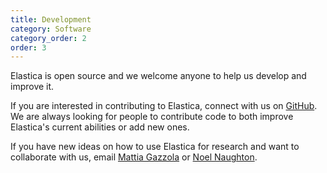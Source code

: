 ```yaml
---
title: Development
category: Software
category_order: 2
order: 3
---
```


Elastica is open source and we welcome anyone to help us develop and improve it. 

If you are interested in contributing to Elastica, connect with us on [GitHub](link_for_github). We are always looking for people to contribute code to both improve Elastica's current abilities or add new ones. 

If you have new ideas on how to use Elastica for research and want to collaborate with us, email [Mattia Gazzola](mailto:mgazzola@illinois.edu) or [Noel Naughton](mailto:nnaught2@illinois.edu).



